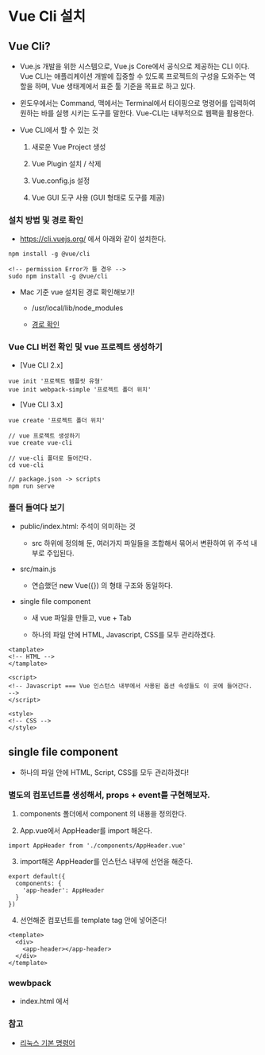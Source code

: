 # Vue Cli 설치

## Vue Cli?

- Vue.js 개발을 위한 시스템으로, Vue.js Core에서 공식으로 제공하는 CLI 이다. Vue CLI는 애플리케이션 개발에 집중할 수 있도록 프로젝트의 구성을 도와주는 역할을 하며, Vue 생태계에서 표준 툴 기준을 목표로 하고 있다.


- 윈도우에서는 Command, 맥에서는 Terminal에서 타이핑으로 명령어를 입력하여 원하는 바를 실행 시키는 도구를 말한다. Vue-CLI는 내부적으로 웹팩을 활용한다. 

- Vue CLI에서 할 수 있는 것

  1. 새로운 Vue Project 생성

  2. Vue Plugin 설치 / 삭제

  3. Vue.config.js 설정

  4. Vue GUI 도구 사용 (GUI 형태로 도구를 제공)

### 설치 방법 및 경로 확인

- https://cli.vuejs.org/ 에서 아래와 같이 설치한다.

```
npm install -g @vue/cli

<!-- permission Error가 뜰 경우 -->
sudo npm install -g @vue/cli
```

- Mac 기준 vue 설치된 경로 확인해보기!

  - /usr/local/lib/node_modules

  - [경로 확인](https://stackoverflow.com/questions/5926672/where-does-npm-install-packages)

### Vue CLI 버전 확인 및 vue 프로젝트 생성하기

- [Vue CLI 2.x]

```
vue init '프로젝트 탬플릿 유형'
vue init webpack-simple '프로젝트 폴더 위치'
```

- [Vue CLI 3.x]

```
vue create '프로젝트 폴더 위치'

// vue 프로젝트 생성하기
vue create vue-cli

// vue-cli 폴더로 들어간다.
cd vue-cli

// package.json -> scripts 
npm run serve
```

### 폴더 들여다 보기

- public/index.html: <!-- built files will be auto injected --> 주석이 의미하는 것

  - src 하위에 정의해 둔, 여러가지 파일들을 조합해서 묶어서 변환하여 위 주석 내부로 주입된다.

- src/main.js

  - 연습했던 new Vue({}) 의 형태 구조와 동일하다.

- single file component

  - 새 vue 파일을 만들고, vue + Tab

  - 하나의 파일 안에 HTML, Javascript, CSS를 모두 관리하겠다.

```
<tamplate>
<!-- HTML -->
</tamplate>

<script>
<!-- Javascript === Vue 인스턴스 내부에서 사용된 옵션 속성들도 이 곳에 들어간다. -->
</script>

<style>
<!-- CSS -->
</style>
```

## single file component

- 하나의 파일 안에 HTML, Script, CSS를 모두 관리하겠다!

### 별도의 컴포넌트를 생성해서, props + event를 구현해보자.

1. components 폴더에서 component 의 내용을 정의한다.

2. App.vue에서 AppHeader를 import 해온다.

```
import AppHeader from './components/AppHeader.vue'
```

3. import해온 AppHeader를 인스턴스 내부에 선언을 해준다.

```
export default({
  components: {
    'app-header': AppHeader
  }
})
```

4. 선언해준 컴포넌트를 template tag 안에 넣어준다!

```
<template>
  <div>
    <app-header></app-header>
  </div>
</template>
```

### wewbpack 

- index.html 에서 

### 참고

- [리눅스 기본 명령어](https://joshua1988.github.io/web-development/linux-commands-for-beginners/)
